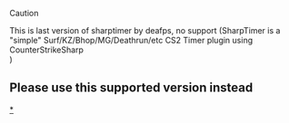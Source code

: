 > [!CAUTION]
> This is last version of sharptimer by deafps, no support  (SharpTimer is a "simple" Surf/KZ/Bhop/MG/Deathrun/etc CS2 Timer plugin using CounterStrikeSharp<br>)


## Please use this  supported version instead
[*](https://github.com/Letaryat/poor-sharptimer)
